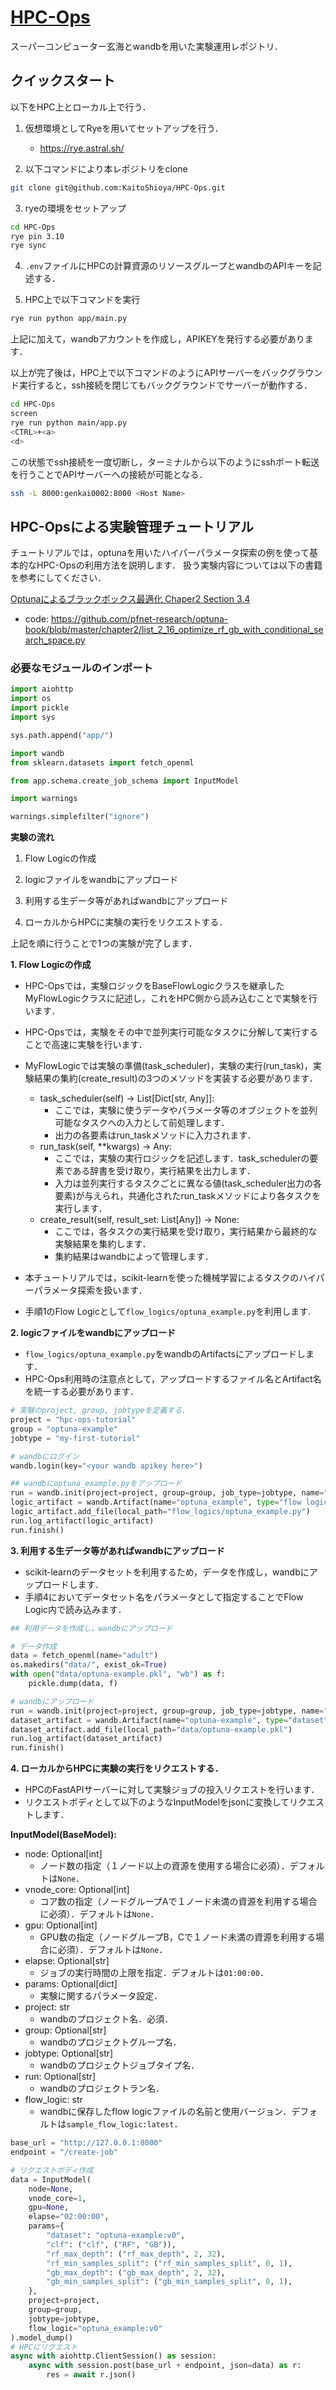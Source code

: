 # [HPC-Ops](https://github.com/KaitoShioya/HPC-Ops)

スーパーコンピューター玄海とwandbを用いた実験運用レポジトリ．

## クイックスタート

以下をHPC上とローカル上で行う．

1. 仮想環境としてRyeを用いてセットアップを行う．
    - https://rye.astral.sh/

2. 以下コマンドにより本レポジトリをclone

```bash
git clone git@github.com:KaitoShioya/HPC-Ops.git
```

3. ryeの環境をセットアップ

```bash
cd HPC-Ops
rye pin 3.10
rye sync
```

4. `.env`ファイルにHPCの計算資源のリソースグループとwandbのAPIキーを記述する．

5. HPC上で以下コマンドを実行
```bash
rye run python app/main.py
```

上記に加えて，wandbアカウントを作成し，APIKEYを発行する必要があります．

以上が完了後は，HPC上で以下コマンドのようにAPIサーバーをバックグラウンド実行すると，ssh接続を閉じてもバックグラウンドでサーバーが動作する．

```bash
cd HPC-Ops
screen
rye run python main/app.py
<CTRL>+<a>
<d>
```

この状態でssh接続を一度切断し，ターミナルから以下のようにsshポート転送を行うことでAPIサーバーへの接続が可能となる．

```bash
ssh -L 8000:genkai0002:8000 <Host Name>
```

## HPC-Opsによる実験管理チュートリアル

チュートリアルでは，optunaを用いたハイパーパラメータ探索の例を使って基本的なHPC-Opsの利用方法を説明します．
扱う実験内容については以下の書籍を参考にしてください．

[Optunaによるブラックボックス最適化 Chaper2 Section 3.4](https://books.google.co.jp/books/about/Optuna%E3%81%AB%E3%82%88%E3%82%8B%E3%83%96%E3%83%A9%E3%83%83%E3%82%AF%E3%83%9C%E3%83%83%E3%82%AF%E3%82%B9.html?id=geatEAAAQBAJ&source=kp_book_description&redir_esc=y)
- code: https://github.com/pfnet-research/optuna-book/blob/master/chapter2/list_2_16_optimize_rf_gb_with_conditional_search_space.py

### 必要なモジュールのインポート

```python
import aiohttp
import os
import pickle
import sys

sys.path.append("app/")

import wandb
from sklearn.datasets import fetch_openml

from app.schema.create_job_schema import InputModel

import warnings

warnings.simplefilter("ignore")
```

**実験の流れ**

1. Flow Logicの作成

2. logicファイルをwandbにアップロード

3. 利用する生データ等があればwandbにアップロード

4. ローカルからHPCに実験の実行をリクエストする．

上記を順に行うことで1つの実験が完了します．

**1. Flow Logicの作成**

- HPC-Opsでは，実験ロジックをBaseFlowLogicクラスを継承したMyFlowLogicクラスに記述し，これをHPC側から読み込むことで実験を行います．
- HPC-Opsでは，実験をその中で並列実行可能なタスクに分解して実行することで高速に実験を行います．
- MyFlowLogicでは実験の準備(task_scheduler)，実験の実行(run_task)，実験結果の集約(create_result)の3つのメソッドを実装する必要があります．
    - task_scheduler(self) -> List[Dict[str, Any]]:
        - ここでは，実験に使うデータやパラメータ等のオブジェクトを並列可能なタスクへの入力として前処理します．
        - 出力の各要素はrun_taskメソッドに入力されます．
    - run_task(self, **kwargs) -> Any:
        - ここでは，実験の実行ロジックを記述します．task_schedulerの要素である辞書を受け取り，実行結果を出力します．
        - 入力は並列実行するタスクごとに異なる値(task_scheduler出力の各要素)が与えられ，共通化されたrun_taskメソッドにより各タスクを実行します．
    - create_result(self, result_set: List[Any]) -> None:
        - ここでは，各タスクの実行結果を受け取り，実行結果から最終的な実験結果を集約します．
        - 集約結果はwandbによって管理します．

- 本チュートリアルでは，scikit-learnを使った機械学習によるタスクのハイパーパラメータ探索を扱います．
- 手順1のFlow Logicとして`flow_logics/optuna_example.py`を利用します.

**2. logicファイルをwandbにアップロード**

- `flow_logics/optuna_example.py`をwandbのArtifactsにアップロードします．
- HPC-Ops利用時の注意点として，アップロードするファイル名とArtifact名を統一する必要があります．

```python
# 実験のproject, group, jobtypeを定義する.
project = "hpc-ops-tutorial"
group = "optuna-example"
jobtype = "my-first-tutorial"

# wandbにログイン
wandb.login(key="<your wandb apikey here>")
```

```python
## wandbにoptuna_example.pyをアップロード
run = wandb.init(project=project, group=group, job_type=jobtype, name="upload-flow-logic")
logic_artifact = wandb.Artifact(name="optuna_example", type="flow logic")
logic_artifact.add_file(local_path="flow_logics/optuna_example.py")
run.log_artifact(logic_artifact)
run.finish()
```

**3. 利用する生データ等があればwandbにアップロード**

- scikit-learnのデータセットを利用するため，データを作成し，wandbにアップロードします．
- 手順4においてデータセット名をパラメータとして指定することでFlow Logic内で読み込みます．

```python
## 利用データを作成し，wandbにアップロード

# データ作成
data = fetch_openml(name="adult")
os.makedirs("data/", exist_ok=True)
with open("data/optuna-example.pkl", "wb") as f:
    pickle.dump(data, f)

# wandbにアップロード
run = wandb.init(project=project, group=group, job_type=jobtype, name="upload-dataset")
dataset_artifact = wandb.Artifact(name="optuna-example", type="dataset")
dataset_artifact.add_file(local_path="data/optuna-example.pkl")
run.log_artifact(dataset_artifact)
run.finish()
```

**4. ローカルからHPCに実験の実行をリクエストする．**

- HPCのFastAPIサーバーに対して実験ジョブの投入リクエストを行います．
- リクエストボディとして以下のようなInputModelをjsonに変換してリクエストします．

**InputModel(BaseModel):**

- node: Optional[int]
    - ノード数の指定（１ノード以上の資源を使用する場合に必須）．デフォルトは`None`．
- vnode_core: Optional[int]
    - コア数の指定（ノードグループAで１ノード未満の資源を利用する場合に必須）．デフォルトは`None`．
- gpu: Optional[int]
    - GPU数の指定（ノードグループB，Cで１ノード未満の資源を利用する場合に必須）．デフォルトは`None`．
- elapse: Optional[str]
    - ジョブの実行時間の上限を指定．デフォルトは`01:00:00`．
- params: Optional[dict]
    - 実験に関するパラメータ設定．
- project: str
    - wandbのプロジェクト名．必須．
- group: Optional[str]
    - wandbのプロジェクトグループ名．
- jobtype: Optional[str]
    - wandbのプロジェクトジョブタイプ名．
- run: Optional[str]
    - wandbのプロジェクトラン名．
- flow_logic: str
    - wandbに保存したflow logicファイルの名前と使用バージョン．デフォルトは`sample_flow_logic:latest`．

```python
base_url = "http://127.0.0.1:8000"
endpoint = "/create-job"

# リクエストボディ作成
data = InputModel(
    node=None,
    vnode_core=1,
    gpu=None,
    elapse="02:00:00",
    params={
        "dataset": "optuna-example:v0",
        "clf": ("clf", ("RF", "GB")),
        "rf_max_depth": ("rf_max_depth", 2, 32),
        "rf_min_samples_split": ("rf_min_samples_split", 0, 1),
        "gb_max_depth": ("gb_max_depth", 2, 32),
        "gb_min_samples_split": ("gb_min_samples_split", 0, 1),
    },
    project=project,
    group=group,
    jobtype=jobtype,
    flow_logic="optuna_example:v0"
).model_dump()
# HPCにリクエスト
async with aiohttp.ClientSession() as session:
    async with session.post(base_url + endpoint, json=data) as r:
        res = await r.json()
```
